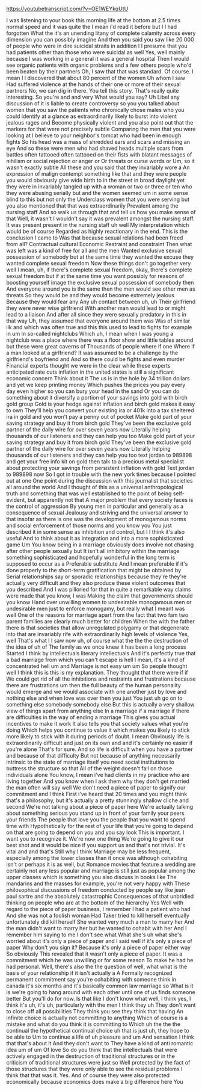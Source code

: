https://youtubetranscript.com/?v=OE1WEYkqUtU

 I was listening to your book this morning life at the bottom at 2.5 times normal speed and it was quite the I mean i'd read it before but I I had forgotten What the it's an unending litany of complete calamity across every dimension you can possibly imagine And then you said you saw like 20 000 of people who were in dire suicidal straits in addition I I presume that you had patients other than those who were suicidal as well Yes, well mainly because I was working in a general it was a general hospital Then I would see organic patients with organic problems and a few others people who'd been beaten by their partners Oh, I saw that that was standard. Of course. I mean I I discovered that about 80 percent of the women Uh whom I saw Had suffered violence at the hands of their one or more of their sexual partners No, we can dig in there. You tell this story. That's really quite interesting. So you're and and very What would you say? Uh Libel any discussion of it is liable to create controversy so you you talked about women that you saw the patients who chronically chose males who you could identify at a glance as extraordinarily likely to burst into violent jealous rages and Become physically violent and you also point out that the markers for that were not precisely subtle Comparing the men that you were looking at I believe to your neighbor's tomcat who had been in enough fights So his head was a mass of shredded ears and scars and missing an eye And so these were men who had shaved heads multiple scars from battles often tattooed often tattooed on their fists with blatant messages of nihilism or social rejection or anger or Or threats or curse words or Um, so it wasn't exactly subtle All these and you said that they invariably wore a An expression of malign contempt something like that and they were people you would obviously give wide birth to in the street in broad daylight yet they were in invariably tangled up with a woman or two or three or ten who they were abusing serially but and the women seemed um in some sense blind to this but not only the Underclass women that you were serving but you also mentioned that that was extraordinarily Prevalent among the nursing staff And so walk us through that and tell us how you make sense of that Well, it wasn't I wouldn't say it was prevalent amongst the nursing staff. It was present present in the nursing staff uh well My interpretation which would be of course Regarded as highly reactionary in the end. This is the conclusion I came to Was that because sexual relations had been freed from all? Contractual cultural Economic Restraint and constraint Then what was left was a kind of free for all and the men Wanted exclusive sexual possession of somebody but at the same time they wanted the excuse they wanted complete sexual freedom Now these things don't go together very well I mean, uh, if there's complete sexual freedom, okay, there's complete sexual freedom but if at the same time you want possibly for reasons of boosting yourself image the exclusive sexual possession of somebody then And everyone around you is the same then the men would see other men as threats So they would be and they would become extremely jealous Because they would fear any Any uh contact between uh, uh Their girlfriend they were never wise girlfriend With another man would lead to or might lead to a liaison And after all since they were sexually predatory in this in that way Uh, they assumed that everyone around them was Was of similar ilk and which was often true and this this used to lead to fights for example in um In so-called nightclubs Which uh, I mean when I was young a nightclub was a place where there was a floor show and little tables around but these were great caverns of Thousands of people where if one Where if a man looked at a girlfriend? It was assumed to be a challenge by the girlfriend's boyfriend and And so there could be fights and even murder Financial experts thought we were in the clear while these experts anticipated rate cuts inflation in the united states is still a significant economic concern Think about it The us is in the hole by 34 trillion dollars and yet we keep printing money Which pushes the prices you pay every day even higher so you can bury your head in the sand Or you can do something about it diversify a portion of your savings into gold with birch gold group Gold is your hedge against inflation and birch gold makes it easy to own They'll help you convert your existing ira or 401k into a tax sheltered ira in gold and you won't pay a penny out of pocket Make gold part of your saving strategy and buy it from birch gold They've been the exclusive gold partner of the daily wire for over seven years now Literally helping thousands of our listeners and they can help you too Make gold part of your saving strategy and buy it from birch gold They've been the exclusive gold partner of the daily wire for over seven years now Literally helping thousands of our listeners and they can help you too text jordan to 989898 and get your free info kit on gold then talk to a precious metal specialist about protecting your savings from persistent inflation with gold Text jordan to 989898 now So I got in trouble with the new york times because I pointed out at one One point during the discussion with this journalist that societies all around the world And I thought of this as a universal anthropological truth and something that was well established to the point of being self-evident, but apparently not that A major problem that every society faces is the control of aggression By young men in particular and generally as a consequence of sexual Jealousy and striving and the universal answer to that insofar as there is one was the development of monogamous norms and social enforcement of those norms and you know you You just described it in some sense as inhibition and control, but I I think it's also useful And to think about it as integration and into a more sophisticated game Um You know being in a marriage obviously does involve not chasing after other people sexually but It isn't all inhibitory within the marriage something sophisticated and hopefully wonderful in the long term is supposed to occur as a Preferable substitute And I mean preferable if it's done properly to the short-term gratification that might be obtained by Serial relationships say or sporadic relationships because they're they're actually very difficult and they also produce these violent outcomes that you described And I was pilloried for that in quite a remarkable way claims were made that you know, I was Making the claim that governments should you know Hand over unwilling women to undesirable monogamous men or undesirable men just to enforce monogamy, but really what I meant was well One of the reasons for marriage apart from the fact that two fam two parent families are clearly much better for children When the with the father there is that societies that allow unregulated polygamy or that degenerate into that are invariably rife with extraordinarily high levels of violence Yes, well That's what I I saw now uh, of course what the the the destruction of the idea of uh of The family as we once knew it has been a long process Started I think by intellectuals literary intellectuals And it's perfectly true that a bad marriage from which you can't escape is hell I mean, it's a kind of concentrated hell um and Marriage is not easy um um So people thought well I think this is this is my explanation. They thought that there were if if We could get rid of all the inhibitions and restraints and frustrations because there are frustrations um then the full beauty of the human personality would emerge and we would associate with one another just by love and nothing else and when love was over then you just You just uh go on to something else somebody somebody else But this is actually a very shallow view of things apart from anything else In a marriage if a marriage if there are difficulties in the way of ending a marriage This gives you actual incentives to make it work It also tells you that society values what you're doing Which helps you continue to value it which makes you likely to stick more likely to stick with it during periods of doubt. I mean Obviously life is extraordinarily difficult and just on its own and and it's certainly no easier if you're alone That's for sure. And so life is difficult when you have a partner and because of that difficulty But not because of anything necessarily intrinsic to the state of marriage itself you need social institutions to buttress the structure so that All of the weight doesn't fall on those individuals alone You know, I mean i've had clients in my practice who are living together And you know when I ask them why they don't get married the man often will say well We don't need a piece of paper to signify our commitment and I think First i've heard that 20 times and you might think that's a philosophy, but it's actually a pretty stunningly shallow cliche and second We're not talking about a piece of paper here We're actually talking about something serious you stand up in front of your family your peers your friends The people that love you the people that you want to spend time with Hypothetically for the rest of your life that you're going to depend on that are going to depend on you and you say look This is important. I want you to recognize it. We're now one thing We're going to give it our best shot and it would be nice if you support us and that's not trivial. It's vital and and that's Still why I think Marriage may be less frequent, especially among the lower classes than it once was although cohabiting isn't or perhaps it is as well, but Romance movies that feature a wedding are certainly not any less popular and marriage is still just as popular among the upper classes which is something you also discuss in books like The mandarins and the masses for example, you're not very happy with These philosophical discussions of freedom conducted by people say like jean paul sartre and the absolutely catastrophic Consequences of that unbridled thinking on people who are at the bottom of the hierarchy Yes Well with regard to the piece of paper business, I remember I had a patient who had And she was not a foolish woman Had Taker tried to kill herself eventually unfortunately did kill herself She wanted very much a man to marry her And the man didn't want to marry her but he wanted to cohabit with her And I remember him saying to me I don't see what What she's uh what she's worried about it's only a piece of paper and I said well if it's only a piece of paper Why don't you sign it? Because it's only a piece of paper either way So obviously This revealed that it wasn't only a piece of paper. It was a commitment which he was unwilling or for some reason To make he had he had personal. Well, there's also the the question of well, what what is the basis of your relationship if it isn't actually a A Formally recognized permanent commitment say you're cohabiting with someone think in canada it's six months and it's basically common law marriage so What is it is we're going to hang around with each other until one of us finds someone better But you'll do for now. Is that like I don't know what well, I think yes, I think it's uh, it's uh, particularly with the men I think they uh They don't want to close off all possibilities They think you see they think that having An infinite choice is actually not committing to anything Which of course is a mistake and what do you think it is committing to Which uh the the the continual the hypothetical continual choice uh that is just uh, they hope to be able to Um to continue a life of uh pleasure and um And sensation I think that that's about it And they don't want to They have a kind of anti romantic idea um of um Of love So do you think that the intellectuals that were actively engaged in the destruction of traditional structures or in the criticism of traditional structures were just so Well protected by the fact of those structures that they were only able to see the residual problems I think that that was it. Yes. And of course they were also protected economically because economics does make a big difference here You